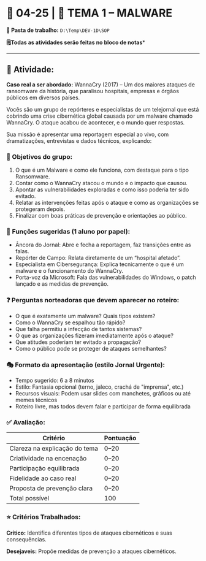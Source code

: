 # 📘 04-25 | 🎯 TEMA 1 – MALWARE

**📁 Pasta de trabalho:** `D:\Temp\DEV-1D\SOP`

**🗒️Todas as atividades serão feitas no bloco de notas***

---

## 📄 Atividade:
**Caso real a ser abordado:** WannaCry (2017) – Um dos maiores ataques de ransomware da história, que paralisou hospitais, empresas e órgãos públicos em diversos países.

Vocês são um grupo de repórteres e especialistas de um telejornal que está cobrindo uma crise cibernética global causada por um malware chamado WannaCry. O ataque acabou de acontecer, e o mundo quer respostas.

Sua missão é apresentar uma reportagem especial ao vivo, com dramatizações, entrevistas e dados técnicos, explicando:

### 🎯 Objetivos do grupo:
1. O que é um Malware e como ele funciona, com destaque para o tipo Ransomware.
2. Contar como o WannaCry atacou o mundo e o impacto que causou.
3. Apontar as vulnerabilidades exploradas e como isso poderia ter sido evitado.
4. Relatar as intervenções feitas após o ataque e como as organizações se protegeram depois.
5. Finalizar com boas práticas de prevenção e orientações ao público.


### 🧩 Funções sugeridas (1 aluno por papel):
- Âncora do Jornal: Abre e fecha a reportagem, faz transições entre as falas.
- Repórter de Campo: Relata diretamente de um “hospital afetado”.
- Especialista em Cibersegurança: Explica tecnicamente o que é um malware e o funcionamento do WannaCry.
- Porta-voz da Microsoft: Fala das vulnerabilidades do Windows, o patch lançado e as medidas de prevenção.

### ❓ Perguntas norteadoras que devem aparecer no roteiro:
- O que é exatamente um malware? Quais tipos existem?
- Como o WannaCry se espalhou tão rápido?
- Que falha permitiu a infecção de tantos sistemas?
- O que as organizações fizeram imediatamente após o ataque?
- Que atitudes poderiam ter evitado a propagação?
- Como o público pode se proteger de ataques semelhantes?

### 🎭 Formato da apresentação (estilo Jornal Urgente):
- Tempo sugerido: 6 a 8 minutos
- Estilo: Fantasia opcional (terno, jaleco, crachá de "imprensa", etc.)
- Recursos visuais: Podem usar slides com manchetes, gráficos ou até memes técnicos
- Roteiro livre, mas todos devem falar e participar de forma equilibrada

### ✅ Avaliação:

Critério | Pontuação
--|--
Clareza na explicação do tema |	0–20
Criatividade na encenação |	0–20
Participação equilibrada |	0–20
Fidelidade ao caso real |	0–20
Proposta de prevenção clara |	0–20
Total possível |	100

### ⭐ Critérios Trabalhados:

**Crítico:** Identifica diferentes tipos de ataques cibernéticos e suas consequências.

**Desejaveis:** Propõe medidas de prevenção a ataques cibernéticos.